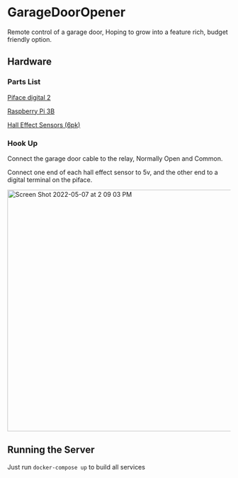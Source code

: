 # GarageDoorOpener
Remote control of a garage door, Hoping to grow into a feature rich, budget friendly option.


## Hardware

### Parts List
[Piface digital 2](http://www.piface.org.uk/products/piface_digital_2/)

[Raspberry Pi 3B](https://www.raspberrypi.com/products/raspberry-pi-3-model-b/)

[Hall Effect Sensors (6pk)](https://www.amazon.com/gp/product/B01M8JCGSO/ref=ppx_yo_dt_b_asin_title_o04_s00?ie=UTF8&psc=1)

### Hook Up

Connect the garage door cable to the relay, Normally Open and Common. 

Connect one end of each hall effect sensor to 5v, and the other end to a digital terminal on the piface.

<img width="546" alt="Screen Shot 2022-05-07 at 2 09 03 PM" src="https://user-images.githubusercontent.com/44409350/167268515-bc6e9add-1738-43e6-8c79-981a641ef522.png">

## Running the Server
Just run `docker-compose up` to build all services

